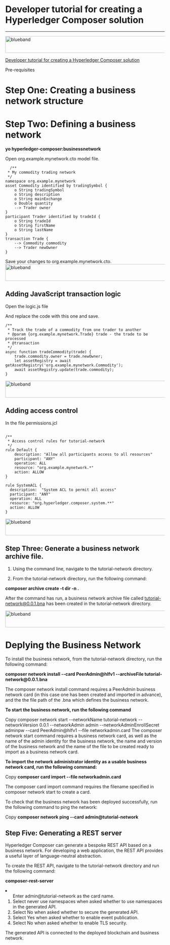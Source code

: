 
<h1>Developer tutorial for creating a Hyperledger Composer solution</h1><hr>

<img src="https://farm5.staticflickr.com/4503/37148677233_71edc5a37b_o.png" width="1041" height="53" alt="blueband">

<a href="https://hyperledger.github.io/composer/latest/tutorials/developer-tutorial.html">Developer tutorial for creating a Hyperledger Composer solution</a>

Pre-requisites

# Step One: Creating a business network structure
# Step Two: Defining a business network


<p>
<b>yo hyperledger-composer:businessnetwork</b> 
<p>
Open org.example.mynetwork.cto model file.
  
~~~~
  /**
 * My commodity trading network
 */
namespace org.example.mynetwork
asset Commodity identified by tradingSymbol {
    o String tradingSymbol
    o String description
    o String mainExchange
    o Double quantity
    --> Trader owner
}
participant Trader identified by tradeId {
    o String tradeId
    o String firstName
    o String lastName
}
transaction Trade {
    --> Commodity commodity
    --> Trader newOwner
}
~~~~  
</b>
Save your changes to org.example.mynetwork.cto.
<img src="https://farm5.staticflickr.com/4503/37148677233_71edc5a37b_o.png" width="1041" height="53" alt="blueband">

<h2>Adding JavaScript transaction logic</h2>

Open the logic.js file

And replace the code with this one and save.
~~~~
/**
 * Track the trade of a commodity from one trader to another
 * @param {org.example.mynetwork.Trade} trade - the trade to be processed
 * @transaction
 */
async function tradeCommodity(trade) {
    trade.commodity.owner = trade.newOwner;
    let assetRegistry = await getAssetRegistry('org.example.mynetwork.Commodity');
    await assetRegistry.update(trade.commodity);
}
~~~~
<img src="https://farm5.staticflickr.com/4503/37148677233_71edc5a37b_o.png" width="1041" height="53" alt="blueband">

<h2>Adding access control</h2>

In the file permissions.jcl
~~~~

/**
 * Access control rules for tutorial-network
 */
rule Default {
    description: "Allow all participants access to all resources"
    participant: "ANY"
    operation: ALL
    resource: "org.example.mynetwork.*"
    action: ALLOW
}

rule SystemACL {
  description:  "System ACL to permit all access"
  participant: "ANY"
  operation: ALL
  resource: "org.hyperledger.composer.system.**"
  action: ALLOW
}

~~~~
<img src="https://farm5.staticflickr.com/4503/37148677233_71edc5a37b_o.png" width="1041" height="53" alt="blueband">

## Step Three: Generate a business network archive file.
</h2>
<ol>
<li>Using the command line, navigate to the tutorial-network directory.
<p><li>From the tutorial-network directory, run the following command:
</ol>
  
<b>composer archive create -t dir -n . </b>

After the command has run, a business network archive file called tutorial-network@0.0.1.bna has been created in the tutorial-network directory.

<img src="https://farm5.staticflickr.com/4503/37148677233_71edc5a37b_o.png" width="1041" height="53" alt="blueband">
<h1>Deplying the Business Network</h1>

To install the business network, from the tutorial-network directory, run the following command:

<p>
  <b>composer network install --card PeerAdmin@hlfv1 --archiveFile tutorial-network@0.0.1.bna</b>
<p>
The composer network install command requires a PeerAdmin business network card (in this case one has been created and imported in advance), and the the file path of the .bna which defines the business network.

<p>
  <b>To start the business network, run the following command</b>
<p>
Copy
composer network start --networkName tutorial-network --networkVersion 0.0.1 --networkAdmin admin --networkAdminEnrollSecret adminpw --card PeerAdmin@hlfv1 --file networkadmin.card
The composer network start command requires a business network card, as well as the name of the admin identity for the business network, the name and version of the business network and the name of the file to be created ready to import as a business network card.

<p>
<b>To import the network administrator identity as a usable business network card, run the following command:</b>
<p>

<p>
Copy
<b>composer card import --file networkadmin.card</b>
<p>
The composer card import command requires the filename specified in composer network start to create a card.

To check that the business network has been deployed successfully, run the following command to ping the network:

<p>
Copy
<b>composer network ping --card admin@tutorial-network</b>

<p>

## Step Five: Generating a REST server
Hyperledger Composer can generate a bespoke REST API based on a business network. For developing a web application, the REST API provides a useful layer of language-neutral abstraction.

To create the REST API, navigate to the tutorial-network directory and run the following command:
<p><b>
composer-rest-server
  </b>
  <li>
<ol>Enter admin@tutorial-network as the card name.

<li>Select never use namespaces when asked whether to use namespaces in the generated API.
<li>Select No when asked whether to secure the generated API.
<li>Select Yes when asked whether to enable event publication.
<li>Select No when asked whether to enable TLS security.
</ol>

The generated API is connected to the deployed blockchain and business network.




